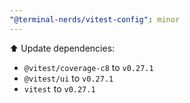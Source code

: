 ```yaml
---
"@terminal-nerds/vitest-config": minor
---
```


⬆️ Update dependencies:

-   `@vitest/coverage-c8` to `v0.27.1`
-   `@vitest/ui` to `v0.27.1`
-   `vitest` to `v0.27.1`
